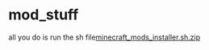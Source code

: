 # mod_stuff
all you do is run the sh file[minecraft_mods_installer.sh.zip](https://github.com/thechaser091/mod_stuff/files/9864125/minecraft_mods_installer.sh.zip)
